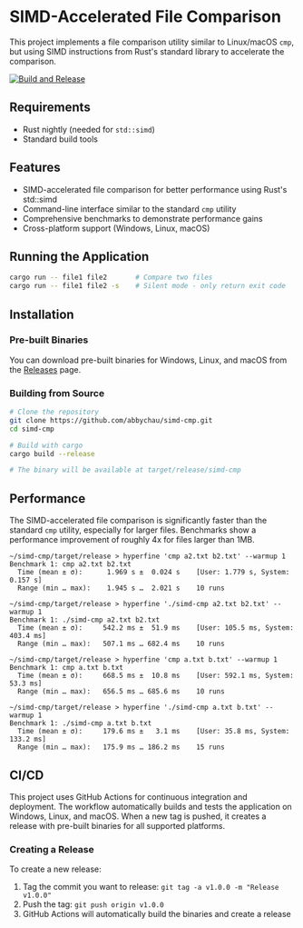 # SIMD-Accelerated File Comparison

This project implements a file comparison utility similar to Linux/macOS `cmp`, but using SIMD instructions from Rust's standard library to accelerate the comparison.

[![Build and Release](https://github.com/abbychau/simd-cmp/actions/workflows/build.yml/badge.svg)](https://github.com/abbychau/simd-cmp/actions/workflows/build.yml)

## Requirements

- Rust nightly (needed for `std::simd`)
- Standard build tools

## Features

- SIMD-accelerated file comparison for better performance using Rust's std::simd
- Command-line interface similar to the standard `cmp` utility
- Comprehensive benchmarks to demonstrate performance gains
- Cross-platform support (Windows, Linux, macOS)

## Running the Application

```bash
cargo run -- file1 file2       # Compare two files
cargo run -- file1 file2 -s    # Silent mode - only return exit code
```

## Installation

### Pre-built Binaries

You can download pre-built binaries for Windows, Linux, and macOS from the [Releases](https://github.com/abbychau/simd-cmp/releases) page.

### Building from Source

```bash
# Clone the repository
git clone https://github.com/abbychau/simd-cmp.git
cd simd-cmp

# Build with cargo
cargo build --release

# The binary will be available at target/release/simd-cmp
```

## Performance

The SIMD-accelerated file comparison is significantly faster than the standard `cmp` utility, especially for larger files. Benchmarks show a performance improvement of roughly 4x for files larger than 1MB.

```
~/simd-cmp/target/release > hyperfine 'cmp a2.txt b2.txt' --warmup 1
Benchmark 1: cmp a2.txt b2.txt
  Time (mean ± σ):      1.969 s ±  0.024 s    [User: 1.779 s, System: 0.157 s]
  Range (min … max):    1.945 s …  2.021 s    10 runs

~/simd-cmp/target/release > hyperfine './simd-cmp a2.txt b2.txt' --warmup 1
Benchmark 1: ./simd-cmp a2.txt b2.txt
  Time (mean ± σ):     542.2 ms ±  51.9 ms    [User: 105.5 ms, System: 403.4 ms]
  Range (min … max):   507.1 ms … 682.4 ms    10 runs

~/simd-cmp/target/release > hyperfine 'cmp a.txt b.txt' --warmup 1
Benchmark 1: cmp a.txt b.txt
  Time (mean ± σ):     668.5 ms ±  10.8 ms    [User: 592.1 ms, System: 53.3 ms]
  Range (min … max):   656.5 ms … 685.6 ms    10 runs

~/simd-cmp/target/release > hyperfine './simd-cmp a.txt b.txt' --warmup 1
Benchmark 1: ./simd-cmp a.txt b.txt
  Time (mean ± σ):     179.6 ms ±   3.1 ms    [User: 35.8 ms, System: 133.2 ms]
  Range (min … max):   175.9 ms … 186.2 ms    15 runs
```

## CI/CD

This project uses GitHub Actions for continuous integration and deployment. The workflow automatically builds and tests the application on Windows, Linux, and macOS. When a new tag is pushed, it creates a release with pre-built binaries for all supported platforms.

### Creating a Release

To create a new release:

1. Tag the commit you want to release: `git tag -a v1.0.0 -m "Release v1.0.0"`
2. Push the tag: `git push origin v1.0.0`
3. GitHub Actions will automatically build the binaries and create a release